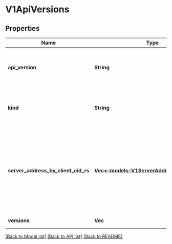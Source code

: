 # V1ApiVersions

## Properties
Name | Type | Description | Notes
------------ | ------------- | ------------- | -------------
**api_version** | **String** | APIVersion defines the versioned schema of this representation of an object. Servers should convert recognized schemas to the latest internal value, and may reject unrecognized values. More info: https://git.k8s.io/community/contributors/devel/api-conventions.md#resources | [optional] [default to null]
**kind** | **String** | Kind is a string value representing the REST resource this object represents. Servers may infer this from the endpoint the client submits requests to. Cannot be updated. In CamelCase. More info: https://git.k8s.io/community/contributors/devel/api-conventions.md#types-kinds | [optional] [default to null]
**server_address_by_client_cid_rs** | [**Vec<::models::V1ServerAddressByClientCidr>**](v1.ServerAddressByClientCIDR.md) | a map of client CIDR to server address that is serving this group. This is to help clients reach servers in the most network-efficient way possible. Clients can use the appropriate server address as per the CIDR that they match. In case of multiple matches, clients should use the longest matching CIDR. The server returns only those CIDRs that it thinks that the client can match. For example: the master will return an internal IP CIDR only, if the client reaches the server using an internal IP. Server looks at X-Forwarded-For header or X-Real-Ip header or request.RemoteAddr (in that order) to get the client IP. | [default to null]
**versions** | **Vec<String>** | versions are the api versions that are available. | [default to null]

[[Back to Model list]](../README.md#documentation-for-models) [[Back to API list]](../README.md#documentation-for-api-endpoints) [[Back to README]](../README.md)


